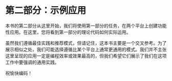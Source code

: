 # 第二部分：示例应用

本书的第二部分从这里开始，我们将使用第一部分的任务，在两个平台上创建功能性应用。在这里，您将看到第一部分的理论代码如何实际运用。

虽然我们遵循最佳实践和推荐模式，但请记住，这本书主要是一个交叉参考。为了展示相似之处，我们可能选择遵循比某个平台上通常更通用的模式。我们并不主张这里呈现的应用一定是编程效率或效果最高的，但我们希望它们展示了我们在这项工作中要强调的通用实践。

祝愉快编码！
